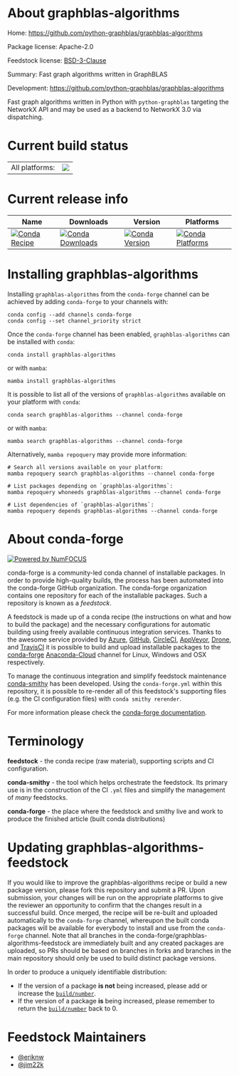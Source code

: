 About graphblas-algorithms
==========================

Home: https://github.com/python-graphblas/graphblas-algorithms

Package license: Apache-2.0

Feedstock license: [BSD-3-Clause](https://github.com/conda-forge/graphblas-algorithms-feedstock/blob/main/LICENSE.txt)

Summary: Fast graph algorithms written in GraphBLAS

Development: https://github.com/python-graphblas/graphblas-algorithms

Fast graph algorithms written in Python with `python-graphblas` targeting the
NetworkX API and may be used as a backend to NetworkX 3.0 via dispatching.


Current build status
====================


<table><tr><td>All platforms:</td>
    <td>
      <a href="https://dev.azure.com/conda-forge/feedstock-builds/_build/latest?definitionId=17820&branchName=main">
        <img src="https://dev.azure.com/conda-forge/feedstock-builds/_apis/build/status/graphblas-algorithms-feedstock?branchName=main">
      </a>
    </td>
  </tr>
</table>

Current release info
====================

| Name | Downloads | Version | Platforms |
| --- | --- | --- | --- |
| [![Conda Recipe](https://img.shields.io/badge/recipe-graphblas--algorithms-green.svg)](https://anaconda.org/conda-forge/graphblas-algorithms) | [![Conda Downloads](https://img.shields.io/conda/dn/conda-forge/graphblas-algorithms.svg)](https://anaconda.org/conda-forge/graphblas-algorithms) | [![Conda Version](https://img.shields.io/conda/vn/conda-forge/graphblas-algorithms.svg)](https://anaconda.org/conda-forge/graphblas-algorithms) | [![Conda Platforms](https://img.shields.io/conda/pn/conda-forge/graphblas-algorithms.svg)](https://anaconda.org/conda-forge/graphblas-algorithms) |

Installing graphblas-algorithms
===============================

Installing `graphblas-algorithms` from the `conda-forge` channel can be achieved by adding `conda-forge` to your channels with:

```
conda config --add channels conda-forge
conda config --set channel_priority strict
```

Once the `conda-forge` channel has been enabled, `graphblas-algorithms` can be installed with `conda`:

```
conda install graphblas-algorithms
```

or with `mamba`:

```
mamba install graphblas-algorithms
```

It is possible to list all of the versions of `graphblas-algorithms` available on your platform with `conda`:

```
conda search graphblas-algorithms --channel conda-forge
```

or with `mamba`:

```
mamba search graphblas-algorithms --channel conda-forge
```

Alternatively, `mamba repoquery` may provide more information:

```
# Search all versions available on your platform:
mamba repoquery search graphblas-algorithms --channel conda-forge

# List packages depending on `graphblas-algorithms`:
mamba repoquery whoneeds graphblas-algorithms --channel conda-forge

# List dependencies of `graphblas-algorithms`:
mamba repoquery depends graphblas-algorithms --channel conda-forge
```


About conda-forge
=================

[![Powered by
NumFOCUS](https://img.shields.io/badge/powered%20by-NumFOCUS-orange.svg?style=flat&colorA=E1523D&colorB=007D8A)](https://numfocus.org)

conda-forge is a community-led conda channel of installable packages.
In order to provide high-quality builds, the process has been automated into the
conda-forge GitHub organization. The conda-forge organization contains one repository
for each of the installable packages. Such a repository is known as a *feedstock*.

A feedstock is made up of a conda recipe (the instructions on what and how to build
the package) and the necessary configurations for automatic building using freely
available continuous integration services. Thanks to the awesome service provided by
[Azure](https://azure.microsoft.com/en-us/services/devops/), [GitHub](https://github.com/),
[CircleCI](https://circleci.com/), [AppVeyor](https://www.appveyor.com/),
[Drone](https://cloud.drone.io/welcome), and [TravisCI](https://travis-ci.com/)
it is possible to build and upload installable packages to the
[conda-forge](https://anaconda.org/conda-forge) [Anaconda-Cloud](https://anaconda.org/)
channel for Linux, Windows and OSX respectively.

To manage the continuous integration and simplify feedstock maintenance
[conda-smithy](https://github.com/conda-forge/conda-smithy) has been developed.
Using the ``conda-forge.yml`` within this repository, it is possible to re-render all of
this feedstock's supporting files (e.g. the CI configuration files) with ``conda smithy rerender``.

For more information please check the [conda-forge documentation](https://conda-forge.org/docs/).

Terminology
===========

**feedstock** - the conda recipe (raw material), supporting scripts and CI configuration.

**conda-smithy** - the tool which helps orchestrate the feedstock.
                   Its primary use is in the construction of the CI ``.yml`` files
                   and simplify the management of *many* feedstocks.

**conda-forge** - the place where the feedstock and smithy live and work to
                  produce the finished article (built conda distributions)


Updating graphblas-algorithms-feedstock
=======================================

If you would like to improve the graphblas-algorithms recipe or build a new
package version, please fork this repository and submit a PR. Upon submission,
your changes will be run on the appropriate platforms to give the reviewer an
opportunity to confirm that the changes result in a successful build. Once
merged, the recipe will be re-built and uploaded automatically to the
`conda-forge` channel, whereupon the built conda packages will be available for
everybody to install and use from the `conda-forge` channel.
Note that all branches in the conda-forge/graphblas-algorithms-feedstock are
immediately built and any created packages are uploaded, so PRs should be based
on branches in forks and branches in the main repository should only be used to
build distinct package versions.

In order to produce a uniquely identifiable distribution:
 * If the version of a package **is not** being increased, please add or increase
   the [``build/number``](https://docs.conda.io/projects/conda-build/en/latest/resources/define-metadata.html#build-number-and-string).
 * If the version of a package **is** being increased, please remember to return
   the [``build/number``](https://docs.conda.io/projects/conda-build/en/latest/resources/define-metadata.html#build-number-and-string)
   back to 0.

Feedstock Maintainers
=====================

* [@eriknw](https://github.com/eriknw/)
* [@jim22k](https://github.com/jim22k/)

